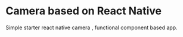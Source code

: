 # Camera based on React Native

Simple starter react native camera , functional component based app.
